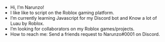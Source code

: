 - Hi, I’m Narunzo!
- I like like to script on the Roblox gaming platform.
- I’m currently learning Javascript for my Discord bot and Know a lot of Luau by Roblox.
- I’m looking for collaborators on my Roblox games/projects.
- How to reach me: Send a friends request to Narunzo#0001 on Discord.

<!---
Narunzo/Narunzo is a ✨ special ✨ repository because its `README.md` (this file) appears on your GitHub profile.
You can click the Preview link to take a look at your changes.
--->
